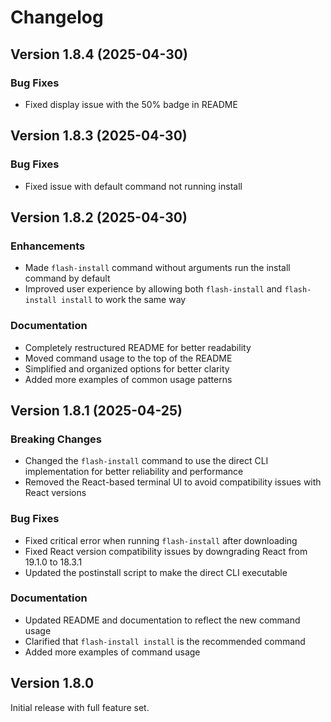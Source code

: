 # Changelog

## Version 1.8.4 (2025-04-30)

### Bug Fixes
- Fixed display issue with the 50% badge in README

## Version 1.8.3 (2025-04-30)

### Bug Fixes
- Fixed issue with default command not running install

## Version 1.8.2 (2025-04-30)

### Enhancements
- Made `flash-install` command without arguments run the install command by default
- Improved user experience by allowing both `flash-install` and `flash-install install` to work the same way

### Documentation
- Completely restructured README for better readability
- Moved command usage to the top of the README
- Simplified and organized options for better clarity
- Added more examples of common usage patterns

## Version 1.8.1 (2025-04-25)

### Breaking Changes
- Changed the `flash-install` command to use the direct CLI implementation for better reliability and performance
- Removed the React-based terminal UI to avoid compatibility issues with React versions

### Bug Fixes
- Fixed critical error when running `flash-install` after downloading
- Fixed React version compatibility issues by downgrading React from 19.1.0 to 18.3.1
- Updated the postinstall script to make the direct CLI executable

### Documentation
- Updated README and documentation to reflect the new command usage
- Clarified that `flash-install install` is the recommended command
- Added more examples of command usage

## Version 1.8.0

Initial release with full feature set.
